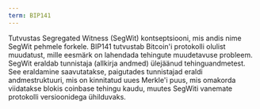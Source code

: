 ```yaml
---
term: BIP141
---
```


Tutvustas Segregated Witness (SegWit) kontseptsiooni, mis andis nime SegWit pehmele forkele. BIP141 tutvustab Bitcoin'i protokolli olulist muudatust, mille eesmärk on lahendada tehingute muudetavuse probleem. SegWit eraldab tunnistaja (allkirja andmed) ülejäänud tehinguandmetest. See eraldamine saavutatakse, paigutades tunnistajad eraldi andmestruktuuri, mis on kinnitatud uues Merkle'i puus, mis omakorda viidatakse blokis coinbase tehingu kaudu, muutes SegWiti vanemate protokolli versioonidega ühilduvaks.